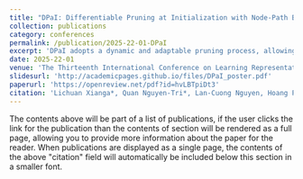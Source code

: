 ```yaml
---
title: "DPaI: Differentiable Pruning at Initialization with Node-Path Balance Principle"
collection: publications
category: conferences
permalink: /publication/2025-22-01-DPaI
excerpt: 'DPaI adopts a dynamic and adaptable pruning process, allowing easier optimization processes and better solutions. More importantly, our differentiable formulation enables readily use of the existing rich body of efficient gradient-based methods for PaI.'
date: 2025-22-01
venue: 'The Thirteenth International Conference on Learning Representations.'
slidesurl: 'http://academicpages.github.io/files/DPaI_poster.pdf'
paperurl: 'https://openreview.net/pdf?id=hvLBTpiDt3'
citation: 'Lichuan Xianga*, Quan Nguyen-Tri*, Lan-Cuong Nguyen, Hoang Pham, Khoat Than, Long Tran-Thanh, Hongkai Wen. DPaI: Differentiable Pruning at Initialization with Node-Path Balance Principle. In The Thirteenth International Conference on Learning Representations.'
---
```


The contents above will be part of a list of publications, if the user clicks the link for the publication than the contents of section will be rendered as a full page, allowing you to provide more information about the paper for the reader. When publications are displayed as a single page, the contents of the above "citation" field will automatically be included below this section in a smaller font.

